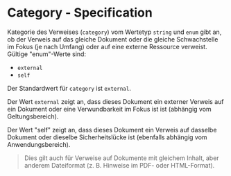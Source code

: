 # Category - Specification

Kategorie des Verweises (`category`) vom Wertetyp `string` und `enum` gibt an, ob der Verweis auf das gleiche Dokument oder die gleiche Schwachstelle im Fokus (je nach Umfang) oder auf eine externe Ressource verweist.
Gültige "enum"-Werte sind:

* `external`
* `self`

Der Standardwert für `category` ist `external`.

Der Wert `external` zeigt an, dass dieses Dokument ein externer Verweis auf ein Dokument oder eine Verwundbarkeit im Fokus ist
ist (abhängig vom Geltungsbereich).

Der Wert "self" zeigt an, dass dieses Dokument ein Verweis auf dasselbe Dokument oder dieselbe Sicherheitslücke ist (ebenfalls abhängig vom Anwendungsbereich).

> Dies gilt auch für Verweise auf Dokumente mit gleichem Inhalt, aber anderem Dateiformat (z. B. Hinweise im PDF- oder HTML-Format).